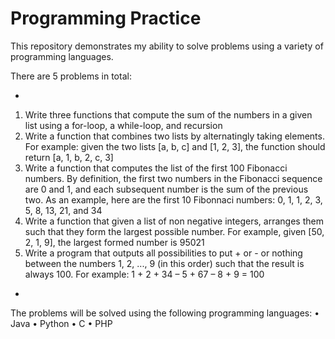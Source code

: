 # **Programming Practice**
This repository demonstrates my ability to solve problems using a variety of programming languages. 

There are 5 problems in total:

*
1.  Write three functions that compute the sum of the numbers in a given list using a for-loop, a while-loop, and recursion
2.  Write a function that combines two lists by alternatingly taking elements. For example: given the two lists [a, b, c] and [1, 2, 3], the function should return [a, 1, b, 2, c, 3]
3.  Write a function that computes the list of the first 100 Fibonacci numbers. By definition, the first two numbers in the Fibonacci sequence are 0 and 1, and each subsequent number is the sum of the previous two. As an example, here are the first 10 Fibonnaci numbers: 0, 1, 1, 2, 3, 5, 8, 13, 21, and 34
4.  Write a function that given a list of non negative integers, arranges them such that they form the largest possible number. For example, given [50, 2, 1, 9], the largest formed number is 95021
5.  Write a program that outputs all possibilities to put + or - or nothing between the numbers 1, 2, ..., 9 (in this order) such that the result is always 100. For example: 1 + 2 + 34 – 5 + 67 – 8 + 9 = 100
*

The problems will be solved using the following programming languages:
• Java
• Python
• C
• PHP
